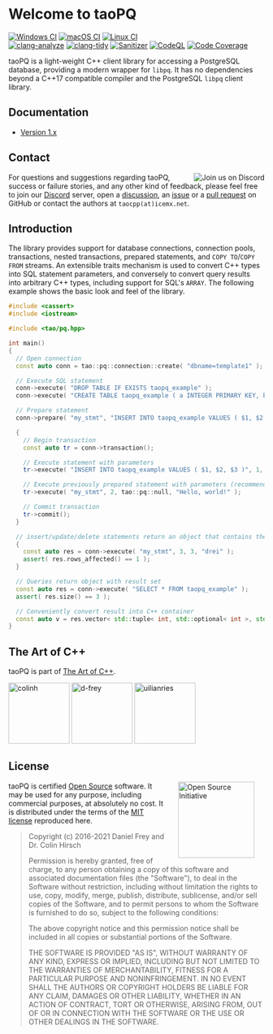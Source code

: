 # Welcome to taoPQ

[![Windows CI](https://github.com/taocpp/taopq/workflows/Windows/badge.svg)](https://github.com/taocpp/taopq/actions?query=workflow%3AWindows)
[![macOS CI](https://github.com/taocpp/taopq/workflows/macOS/badge.svg)](https://github.com/taocpp/taopq/actions?query=workflow%3AmacOS)
[![Linux CI](https://github.com/taocpp/taopq/workflows/Linux/badge.svg)](https://github.com/taocpp/taopq/actions?query=workflow%3ALinux)
<br>
[![clang-analyze](https://github.com/taocpp/taopq/workflows/clang-analyze/badge.svg)](https://github.com/taocpp/taopq/actions?query=workflow%3Aclang-analyze)
[![clang-tidy](https://github.com/taocpp/taopq/workflows/clang-tidy/badge.svg)](https://github.com/taocpp/taopq/actions?query=workflow%3Aclang-tidy)
[![Sanitizer](https://github.com/taocpp/taopq/workflows/Sanitizer/badge.svg)](https://github.com/taocpp/taopq/actions?query=workflow%3ASanitizer)
[![CodeQL](https://github.com/taocpp/taopq/workflows/CodeQL/badge.svg)](https://github.com/taocpp/taopq/actions?query=workflow%3ACodeQL)
[![Code Coverage](https://codecov.io/gh/taocpp/taopq/branch/main/graph/badge.svg?token=ykWa8RRdyk)](https://codecov.io/gh/taocpp/taopq)

taoPQ is a light-weight C++ client library for accessing a PostgreSQL database, providing a modern wrapper for `libpq`.
It has no dependencies beyond a C++17 compatible compiler and the PostgreSQL `libpq` client library.

## Documentation

 * [Version 1.x](doc/README.md)

## Contact

<a href="https://discord.gg/VQYkppcgqN"><img align="right" src="https://discordapp.com/api/guilds/790164930083028993/embed.png?style=banner2" alt="Join us on Discord"></a>

For questions and suggestions regarding taoPQ, success or failure stories, and any other kind of feedback, please feel free to join our [Discord](https://discord.gg/VQYkppcgqN) server, open a [discussion](https://github.com/taocpp/taopq/discussions), an [issue](https://github.com/taocpp/taopq/issues) or a [pull request](https://github.com/taocpp/taopq/pulls) on GitHub or contact the authors at `taocpp(at)icemx.net`.

## Introduction

The library provides support for database connections, connection pools, transactions, nested transactions, prepared statements, and `COPY TO`/`COPY FROM` streams.
An extensible traits mechanism is used to convert C++ types into SQL statement parameters, and conversely to convert query results into arbitrary C++ types, including support for SQL's `ARRAY`.
The following example shows the basic look and feel of the library.

```c++
#include <cassert>
#include <iostream>

#include <tao/pq.hpp>

int main()
{
  // Open connection
  const auto conn = tao::pq::connection::create( "dbname=template1" );

  // Execute SQL statement
  conn->execute( "DROP TABLE IF EXISTS taopq_example" );
  conn->execute( "CREATE TABLE taopq_example ( a INTEGER PRIMARY KEY, b INTEGER, c TEXT NOT NULL )" );

  // Prepare statement
  conn->prepare( "my_stmt", "INSERT INTO taopq_example VALUES ( $1, $2, $3 )" );

  {
    // Begin transaction
    const auto tr = conn->transaction();

    // Execute statement with parameters
    tr->execute( "INSERT INTO taopq_example VALUES ( $1, $2, $3 )", 1, 42, "foo" );

    // Execute previously prepared statement with parameters (recommended)
    tr->execute( "my_stmt", 2, tao::pq::null, "Hello, world!" );

    // Commit transaction
    tr->commit();
  }

  // insert/update/delete statements return an object that contains the number of rows affected
  {
    const auto res = conn->execute( "my_stmt", 3, 3, "drei" );
    assert( res.rows_affected() == 1 );
  }

  // Queries return object with result set
  const auto res = conn->execute( "SELECT * FROM taopq_example" );
  assert( res.size() == 3 );

  // Conveniently convert result into C++ container
  const auto v = res.vector< std::tuple< int, std::optional< int >, std::string > >();
}
```

## The Art of C++

taoPQ is part of [The Art of C++](https://taocpp.github.io/).

[<img alt="colinh" src="https://avatars.githubusercontent.com/u/113184" width="120">](https://github.com/colinh)
[<img alt="d-frey" src="https://avatars.githubusercontent.com/u/3956325" width="120">](https://github.com/d-frey)
[<img alt="uilianries" src="https://avatars.githubusercontent.com/u/4870173" width="120">](https://github.com/uilianries)

## License

<a href="https://opensource.org/licenses/MIT"><img align="right" src="https://opensource.org/files/OSIApproved.png" width="150" hspace="20" alt="Open Source Initiative"></a>

taoPQ is certified [Open Source](http://www.opensource.org/docs/definition.html) software.
It may be used for any purpose, including commercial purposes, at absolutely no cost.
It is distributed under the terms of the [MIT license](http://www.opensource.org/licenses/mit-license.html) reproduced here.

> Copyright (c) 2016-2021 Daniel Frey and Dr. Colin Hirsch
>
> Permission is hereby granted, free of charge, to any person obtaining a copy of this software and associated documentation files (the "Software"), to deal in the Software without restriction, including without limitation the rights to use, copy, modify, merge, publish, distribute, sublicense, and/or sell copies of the Software, and to permit persons to whom the Software is furnished to do so, subject to the following conditions:
>
> The above copyright notice and this permission notice shall be included in all copies or substantial portions of the Software.
>
> THE SOFTWARE IS PROVIDED "AS IS", WITHOUT WARRANTY OF ANY KIND, EXPRESS OR IMPLIED, INCLUDING BUT NOT LIMITED TO THE WARRANTIES OF MERCHANTABILITY, FITNESS FOR A PARTICULAR PURPOSE AND NONINFRINGEMENT. IN NO EVENT SHALL THE AUTHORS OR COPYRIGHT HOLDERS BE LIABLE FOR ANY CLAIM, DAMAGES OR OTHER LIABILITY, WHETHER IN AN ACTION OF CONTRACT, TORT OR OTHERWISE, ARISING FROM, OUT OF OR IN CONNECTION WITH THE SOFTWARE OR THE USE OR OTHER DEALINGS IN THE SOFTWARE.

[The Art of C++]: https://taocpp.github.io/

